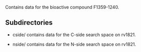 Contains data for the bioactive compound F1359-1240.

## Subdirectories

- cside/ contains data for the C-side search space on rv1821.

- nside/ contains data for the N-side search space on rv1821.

